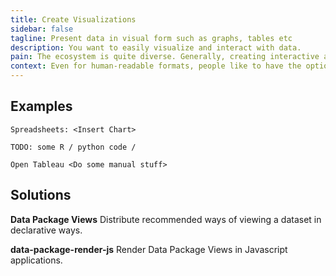 ```yaml
---
title: Create Visualizations
sidebar: false
tagline: Present data in visual form such as graphs, tables etc
description: You want to easily visualize and interact with data.
pain: The ecosystem is quite diverse. Generally, creating interactive and beautiful visualizations takes a lot of effort.
context: Even for human-readable formats, people like to have the option to visualize datasets in multiple ways.
---
```


<JobsDiagram selected="create-visualizations"></JobsDiagram>

## Examples

```
Spreadsheets: <Insert Chart>
 
TODO: some R / python code / 
 
Open Tableau <Do some manual stuff>
```

## Solutions

**Data Package Views**
Distribute recommended ways of viewing a dataset in declarative ways.
 
**data-package-render-js**
Render Data Package Views in Javascript applications.


<script>
import JobsDiagram from "@theme/components/JobsDiagram.vue";

export default {
  components: { JobsDiagram }
};
</script>
